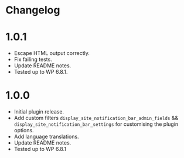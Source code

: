 # Changelog

# 1.0.1
* Escape HTML output correctly.
* Fix failing tests.
* Update README notes.
* Tested up to WP 6.8.1.

# 1.0.0
* Initial plugin release.
* Add custom filters `display_site_notification_bar_admin_fields` && `display_site_notification_bar_settings` for customising the plugin options.
* Add language translations.
* Update README notes.
* Tested up to WP 6.8.1
